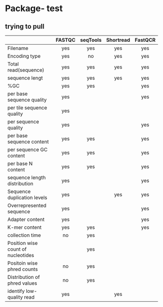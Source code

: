 # Package- test 
## trying to pull

|              | FASTQC  | seqTools |Shortread|FastQCR|
| :---         | :---:    |  :---:  | :---:  |:---:|
|Filename      | yes   | yes   |  yes    | yes|
|Encoding type | yes  | no    |  yes    | yes|
|Total read(sequence)|yes|yes|yes|yes|
|sequence lengt      |yes|yes|yes|yes|
|%GC                 |yes|yes|   |yes|
|per base sequence quality|yes| | |yes|
|per tile sequence quality|yes| | | |
|per sequence quality|yes| | |yes|
|per base sequence content|yes|yes | |yes|
|per  sequence GC content|yes|yes | | yes|
|per base N content|yes|yes | |yes|
|sequence length distribution|yes| | |yes|
|Sequence duplication levels|yes| |yes |yes|
|Overrepresented sequence|yes| | |yes|
|Adapter content|yes| | |yes|
|K-mer content|yes|yes | |yes|
|collection time|no| yes| ||
|Position wise count of nucleotides| | yes| | |
|Positoin wise phred counts|no| yes| | |
|Distribution of phred values| no| yes| | |
|identify low-quality read|yes | |yes | |
